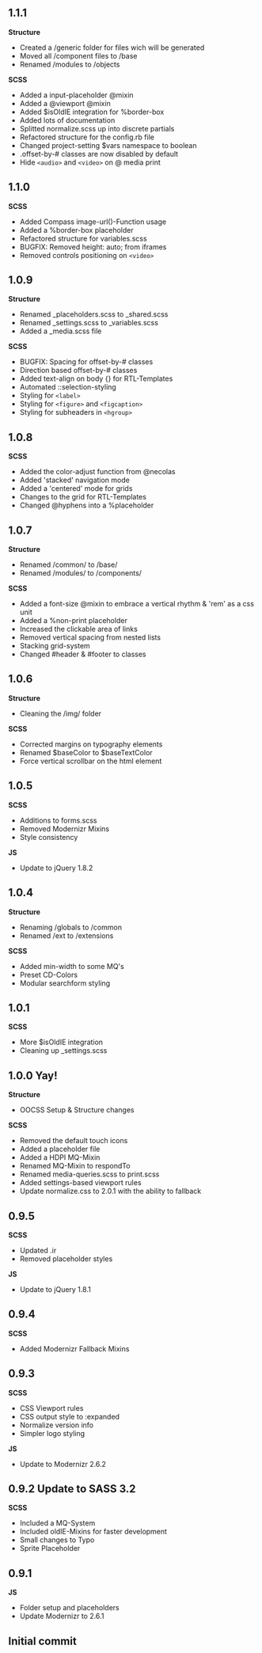 ## 1.1.1
**Structure**
* Created a /generic folder for files wich will be generated
* Moved all /component files to /base
* Renamed /modules to /objects

**SCSS**
* Added a input-placeholder @mixin
* Added a @viewport @mixin
* Added $isOldIE integration for %border-box
* Added lots of documentation
* Splitted normalize.scss up into discrete partials
* Refactored structure for the config.rb file
* Changed project-setting $vars namespace to boolean
* .offset-by-# classes are now disabled by default
* Hide `<audio>` and `<video>` on @ media print


## 1.1.0
**SCSS**
* Added Compass image-url()-Function usage
* Added a %border-box placeholder
* Refactored structure for variables.scss
* BUGFIX: Removed height: auto; from iframes
* Removed controls positioning on `<video>`


## 1.0.9
**Structure**
* Renamed _placeholders.scss to _shared.scss
* Renamed _settings.scss to _variables.scss
* Added a _media.scss file

**SCSS**
* BUGFIX: Spacing for offset-by-# classes
* Direction based offset-by-# classes
* Added text-align on body {} for RTL-Templates
* Automated ::selection-styling
* Styling for `<label>`
* Styling for `<figure>` and `<figcaption>`
* Styling for subheaders in `<hgroup>`


## 1.0.8
**SCSS**
* Added the color-adjust function from @necolas
* Added 'stacked' navigation mode
* Added a 'centered' mode for grids
* Changes to the grid for RTL-Templates
* Changed @hyphens into a %placeholder


## 1.0.7
**Structure**
* Renamed /common/ to /base/
* Renamed /modules/ to /components/

**SCSS**
* Added a font-size @mixin to embrace a vertical rhythm & 'rem' as a css unit
* Added a %non-print placeholder
* Increased the clickable area of links
* Removed vertical spacing from nested lists
* Stacking grid-system
* Changed #header & #footer to classes


## 1.0.6
**Structure**
* Cleaning the /img/ folder

**SCSS**
* Corrected margins on typography elements
* Renamed $baseColor to $baseTextColor
* Force vertical scrollbar on the html element


## 1.0.5
**SCSS**
* Additions to forms.scss
* Removed Modernizr Mixins
* Style consistency

**JS**
* Update to jQuery 1.8.2


## 1.0.4
**Structure**
* Renaming /globals to /common
* Renamed /ext to /extensions

**SCSS**
* Added min-width to some MQ's
* Preset CD-Colors
* Modular searchform styling


## 1.0.1
**SCSS**
* More $isOldIE integration
* Cleaning up _settings.scss


## 1.0.0 Yay!
**Structure**
* OOCSS Setup & Structure changes

**SCSS**
* Removed the default touch icons
* Added a placeholder file
* Added a HDPI MQ-Mixin
* Renamed MQ-Mixin to respondTo
* Renamed media-queries.scss to print.scss
* Added settings-based viewport rules
* Update normalize.css to 2.0.1 with the ability to fallback


## 0.9.5
**SCSS**
* Updated .ir
* Removed placeholder styles

**JS**
* Update to jQuery 1.8.1


## 0.9.4
**SCSS**
* Added Modernizr Fallback Mixins


## 0.9.3
**SCSS**
* CSS Viewport rules
* CSS output style to :expanded
* Normalize version info
* Simpler logo styling

**JS**
* Update to Modernizr 2.6.2


## 0.9.2 Update to SASS 3.2
**SCSS**
* Included a MQ-System
* Included oldIE-Mixins for faster development
* Small changes to Typo
* Sprite Placeholder


## 0.9.1
**JS**
* Folder setup and placeholders
* Update Modernizr to 2.6.1

## Initial commit
